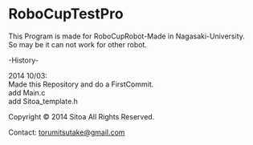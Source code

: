 RoboCupTestPro
==============
This Program is made for RoboCupRobot-Made in Nagasaki-University.  
So may be it  can not work for other robot.  

-History-  

2014 10/03:  
Made this Repository and do a FirstCommit.  
add Main.c  
add Sitoa_template.h  

    


Copyright © 2014 Sitoa All Rights Reserved.  

Contact: torumitsutake@gmail.com  

